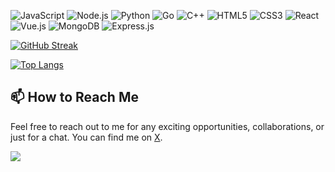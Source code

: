 <p>
  <img alt="JavaScript" src="https://img.shields.io/badge/-JavaScript-black?style=flat-square&logo=javascript" />
  <img alt="Node.js" src="https://img.shields.io/badge/-Node.js-black?style=flat-square&logo=Node.js" />
  <img alt="Python" src="https://img.shields.io/badge/-Python-black?style=flat-square&logo=Python" />
  <img alt="Go" src="https://img.shields.io/badge/-Go-black?style=flat-square&logo=go" />
  <img alt="C++" src="https://img.shields.io/badge/C++-black?style=flat-square&logo=C%2B%2B&logoColor=white" />
  <img alt="HTML5" src="https://img.shields.io/badge/-HTML5-black?style=flat-square&logo=html5&logoColor=white" />
  <img alt="CSS3" src="https://img.shields.io/badge/-CSS3-black?style=flat-square&logo=css3" />
  <img alt="React" src="https://img.shields.io/badge/-React-black?style=flat-square&logo=react" />
  <img alt="Vue.js" src="https://img.shields.io/badge/-Vue.js-black?style=flat-square&logo=vue.js" />
  <img alt="MongoDB" src="https://img.shields.io/badge/-MongoDB-black?style=flat-square&logo=mongodb" />
  <img alt="Express.js" src="https://img.shields.io/badge/-Express.js-black?style=flat-square&logo=express" />
</p>

[![GitHub Streak](https://streak-stats.demolab.com?user=voromade&theme=github-dark&border_radius=6&mode=weekly)](https://git.io/streak-stats)

[![Top Langs](https://github-readme-stats.vercel.app/api/top-langs/?username=voromade&layout=compact&theme=onedark)](https://github.com/voromade/github-readme-stats)

## 📫 How to Reach Me

Feel free to reach out to me for any exciting opportunities, collaborations, or just for a chat. You can find me on [X](https://twitter.com/voromade).



<img align="center" src="https://media.discordapp.net/attachments/1133317136673165312/1140607626862923776/Artboard_1Discord_Footer.png?width=777&height=102" />
